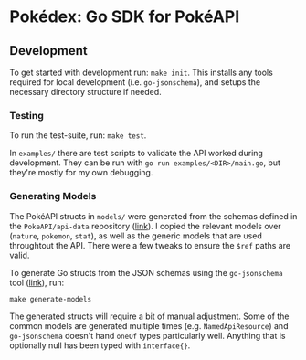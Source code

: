 # Pokédex: Go SDK for PokéAPI

## Development

To get started with development run: `make init`. This installs any tools
required for local development (i.e. `go-jsonschema`), and setups the
necessary directory structure if needed.

### Testing

To run the test-suite, run: `make test`.

In `examples/` there are test scripts to validate the API worked during
development. They can be run with `go run examples/<DIR>/main.go`, but they're
mostly for my own debugging.

### Generating Models

The PokéAPI structs in `models/` were generated from the schemas defined in
the `PokeAPI/api-data` repository ([link](https://github.com/PokeAPI/api-data/tree/master/data/schema/v2)).
I copied the relevant models over (`nature`, `pokemon`, `stat`), as well as
the generic models that are used throughtout the API. There were a few tweaks
to ensure the `$ref` paths are valid.

To generate Go structs from the JSON schemas using the `go-jsonschema` tool
([link](https://github.com/omissis/go-jsonschema)), run:

```
make generate-models
```

The generated structs will require a bit of manual adjustment. Some of the
common models are generated multiple times (e.g. `NamedApiResource`) and
`go-jsonschema` doesn't hand `oneOf` types particularly well. Anything that
is optionally null has been typed with `interface{}`.
